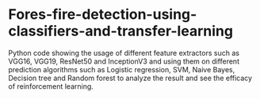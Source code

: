 # Fores-fire-detection-using-classifiers-and-transfer-learning
Python code showing the usage of different feature extractors such as VGG16, VGG19, ResNet50 and InceptionV3 and using them on different prediction algorithms such as Logistic regression, SVM, Naive Bayes, Decision tree and Random forest to analyze the result and see the efficacy of reinforcement learning.
